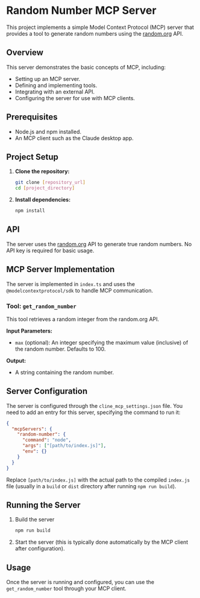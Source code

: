 # Random Number MCP Server

This project implements a simple Model Context Protocol (MCP) server that provides a tool to generate random numbers using the [random.org](https://www.random.org/) API.

## Overview

This server demonstrates the basic concepts of MCP, including:

-   Setting up an MCP server.
-   Defining and implementing tools.
-   Integrating with an external API.
-   Configuring the server for use with MCP clients.

## Prerequisites

-   Node.js and npm installed.
- An MCP client such as the Claude desktop app.

## Project Setup

1.  **Clone the repository:**
    ```bash
    git clone [repository_url]
    cd [project_directory]
    ```
2.  **Install dependencies:**
    ```bash
    npm install
    ```

## API

The server uses the [random.org](https://www.random.org/) API to generate true random numbers. No API key is required for basic usage.

## MCP Server Implementation

The server is implemented in `index.ts` and uses the `@modelcontextprotocol/sdk` to handle MCP communication.

### Tool: `get_random_number`

This tool retrieves a random integer from the random.org API.

**Input Parameters:**

-   `max` (optional): An integer specifying the maximum value (inclusive) of the random number. Defaults to 100.

**Output:**

-   A string containing the random number.

## Server Configuration

The server is configured through the `cline_mcp_settings.json` file. You need to add an entry for this server, specifying the command to run it:

```json
{
  "mcpServers": {
    "random-number": {
      "command": "node",
      "args": ["[path/to/index.js]"],
      "env": {}
    }
  }
}
```
Replace `[path/to/index.js]` with the actual path to the compiled `index.js` file (usually in a `build` or `dist` directory after running `npm run build`).

## Running the Server
1. Build the server
    ```bash
    npm run build
    ```
2.  Start the server (this is typically done automatically by the MCP client after configuration).

## Usage

Once the server is running and configured, you can use the `get_random_number` tool through your MCP client.
